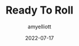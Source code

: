 ﻿---
layout: game
title:  "Ready To Roll"
type: "Game Development Blog"
color: "background-color: seagreen"
summary: "One day, in this little town of Dice people, a bakery opens. You start your trial shift, turning a blind eye to the cannibalism around you. Luckily for you, the customers are kind enough to bring their own recipes! This was designed around the theme 'Roll of the Dice' <small>(GMTK Gamejam 2022)</small>"
author: amyelliott
date: '2022-07-17'
category: ['game-development', 'game-jam', 'unity']
thumbnail: https://am3pap005files.storage.live.com/y4m1HF4ilkGDsYpyxCqY8Vvx7pkOl1P3DFrHWe2jhQ68SHFq31Xu6ZcOHwSUQoaq-ye1tTJlfMJqaFyu26LlXPPRTnMIYp8makpBJvVuidXNvccpLpoWoAu5UvQE9z0g5Uad05MnllRNWj-kOV1lFWh5PTExZeFdW8ojSPtV8F4FS9traAGDeOAYVKNY2B9rK0Z?width=1920&height=1634&cropmode=none
keywords: timerace, bakery, strategy, gamejam
permalink: /games/ready-to-roll/
usemathjax: true
genre: ['Time Race', 'Baking']
browser_playable: true
hidden: true
heading: "A... Dice Bakery?"
icon: https://am3pap005files.storage.live.com/y4mAxGdBvYvQOJEPS9GLSVbE5mZ4pus8s-cH6DpXUX8mO6ZtMLINvKkoncU0lBch8SNuxOetLPhaYdynw8eAGX1JIR2MtpmLh5zj3mnbqFjTIWQ0R9unSQ10cG-Z9MNq8_XrO8N_j4cSCiKjHhxZ7ItjnAsbmU0VhaodUcrOJSFa44DADdzGyKcIf1nVA_g_56b?width=368&height=368&cropmode=none
showreel: /assets/vid/readytoroll-showreel.mp4
itch: https://horsehead.itch.io/ready-to-roll
isgameembed: true
gameembed: https://itch.io/embed-upload/6182152
status: "Done"
projecttype: "Game Jam"
duration: "48 Hours"
tools: ['Unity']
roles: ['Programming', 'Art']
credits: ['Amy Elliott', 'Joe Shanahan', 'Megan Johns']
screenshots: ['https://am3pap005files.storage.live.com/y4m4QOwy5chczYbHmoVCcIO38xS20F7O8-f-vv3_1TholRGocROQFzV6uH6BpBgTqr3KF_5IF1n8sEdyf9FS6IimcB3ZqtuOCKXfpjSvaWyoNE8ILav_zVJSS5k7fX3M-A9TSM-l3bySFTmxqc-tjKzHed8p3IgPzxSHyGHl01CyiYgSNDnh1SwfpM9vFfBdIAV?width=1024&height=576&cropmode=none']
---